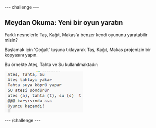 \--- challenge \---

## Meydan Okuma: Yeni bir oyun yaratın

Farklı nesnelerle Taş, Kağıt, Makas'a benzer kendi oyununu yaratabilir misin?

Başlamak için 'Çoğalt' tuşuna tıklayarak Taş, Kağıt, Makas projenizin bir kopyasını yapın.

Bu örnekte Ateş, Tahta ve Su kullanılmaktadır:

![ekran görüntüsü](images/rps-fire.png)

\--- /challenge \---